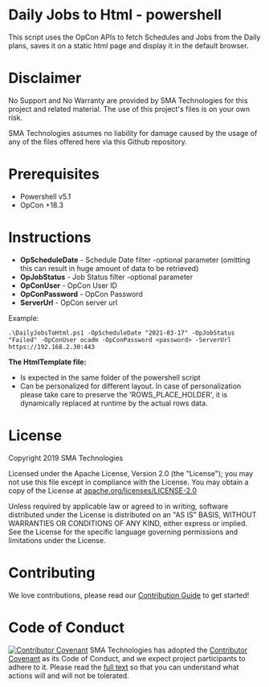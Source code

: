 # Daily Jobs to Html - powershell

This script uses the OpCon APIs to fetch Schedules and Jobs from the Daily plans, saves it on a static html page and display it in the default browser.


# Disclaimer
No Support and No Warranty are provided by SMA Technologies for this project and related material. The use of this project's files is on your own risk.

SMA Technologies assumes no liability for damage caused by the usage of any of the files offered here via this Github repository.

# Prerequisites

* Powershell v5.1
* OpCon +18.3


# Instructions

  * <b>OpScheduleDate</b> - Schedule Date filter -optional parameter (omitting this can result in huge amount of data to be retrieved) 
  * <b>OpJobStatus</b> - Job Status filter -optional parameter
  * <b>OpConUser</b> - OpCon User ID
  * <b>OpConPassword</b> - OpCon Password
  * <b>ServerUrl</b> - OpCon server url
  
Example:
```
.\DailyJobsToHtml.ps1 -OpScheduleDate "2021-03-17" -OpJobStatus "Failed" -OpConUser ocadm -OpConPassword <password> -ServerUrl https://192.168.2.30:443
```  

<b>The HtmlTemplate file:</b>
  * Is expected in the same folder of the powershell script
  * Can be personalized for different layout. In case of personalization please take care to preserve the 'ROWS_PLACE_HOLDER', it is dynamically replaced at runtime by the actual rows data.


# License
Copyright 2019 SMA Technologies

Licensed under the Apache License, Version 2.0 (the "License");
you may not use this file except in compliance with the License.
You may obtain a copy of the License at [apache.org/licenses/LICENSE-2.0](http://www.apache.org/licenses/LICENSE-2.0)

Unless required by applicable law or agreed to in writing, software
distributed under the License is distributed on an "AS IS" BASIS,
WITHOUT WARRANTIES OR CONDITIONS OF ANY KIND, either express or implied.
See the License for the specific language governing permissions and
limitations under the License.

# Contributing
We love contributions, please read our [Contribution Guide](CONTRIBUTING.md) to get started!

# Code of Conduct
[![Contributor Covenant](https://img.shields.io/badge/Contributor%20Covenant-v2.0%20adopted-ff69b4.svg)](code-of-conduct.md)
SMA Technologies has adopted the [Contributor Covenant](CODE_OF_CONDUCT.md) as its Code of Conduct, and we expect project participants to adhere to it. Please read the [full text](CODE_OF_CONDUCT.md) so that you can understand what actions will and will not be tolerated.

